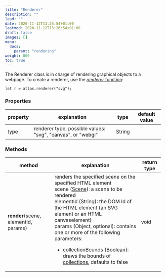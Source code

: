 ```yaml
---
title: "Renderer"
description: ""
lead: ""
date: 2020-11-12T13:26:54+01:00
lastmod: 2020-11-12T13:26:54+01:00
draft: false
images: []
menu:
  docs:
    parent: "rendering"
weight: 800
toc: true
---
```


The Renderer class is in charge of rendering graphical objects to a webpage. To create a renderer, use the [_renderer_ function](../../global/functions/#create-objects): 

    let r = atlas.renderer("svg");

### Properties
| property |  explanation   | type | default value |
| --- | --- | --- | --- |
| type | renderer type, possible values: "svg", "canvas", or "webgl" | String | |

### Methods
| method |  explanation   | return type |
| --- | --- | --- |
| **render**(scene, elementId, params) | renders the specified scene on the specified HTML element<br>scene ([Scene](../../group/scene)): a scene to be rendered<br>elementId (String): the DOM Id of the HTML element (an SVG element or an HTML canvaselement)<br>params (Object, optional): contains one or more of the following parameters:<ul><li>collectionBounds (Boolean): draws the bounds of [collections](../../group/collection/), defaults to false</li></ul> | void |
